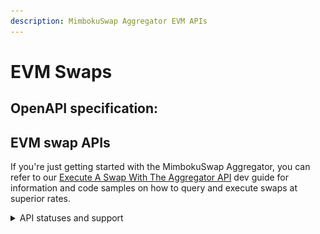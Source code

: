 ```yaml
---
description: MimbokuSwap Aggregator EVM APIs
---
```


# EVM Swaps

## OpenAPI specification:


## EVM swap APIs

If you're just getting started with the MimbokuSwap Aggregator, you can refer to our [Execute A Swap With The Aggregator API](../developer-guides/execute-a-swap-with-the-aggregator-api.md) dev guide for information and code samples on how to query and execute swaps at superior rates.

<details>

<summary>API statuses and support</summary>

**Chain identifiers**

The Aggregator APIs require a chain **name** to be included in the path when calling the APIs:

- Story Aeneid (ChainID: 1315) -> `Story Aeneid(Testnet)`

### &#x20;Latest

<figure><img src="../../../.gitbook/assets/Aggregator_API.png" alt=""><figcaption></figcaption></figure>
